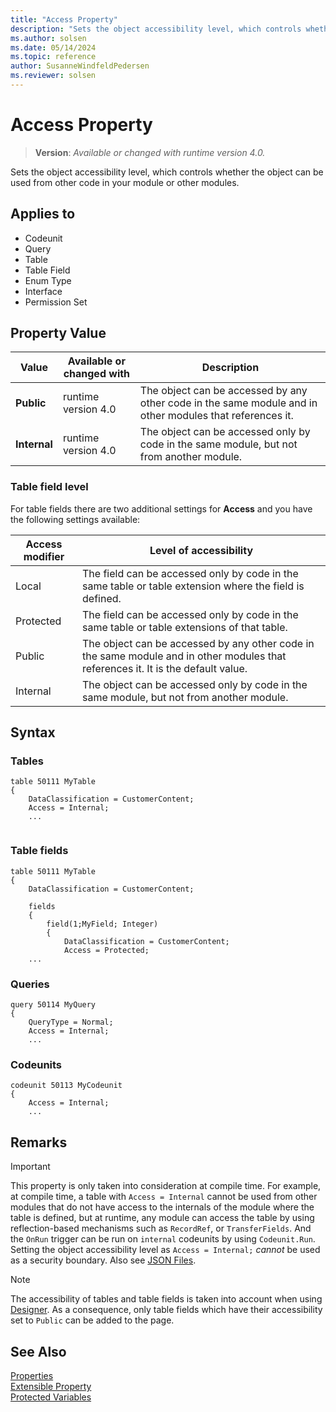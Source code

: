 ```yaml
---
title: "Access Property"
description: "Sets the object accessibility level, which controls whether the object can be used from other code in your module or other modules."
ms.author: solsen
ms.date: 05/14/2024
ms.topic: reference
author: SusanneWindfeldPedersen
ms.reviewer: solsen
---
```

[//]: # (START>DO_NOT_EDIT)
[//]: # (IMPORTANT:Do not edit any of the content between here and the END>DO_NOT_EDIT.)
[//]: # (Any modifications should be made in the .xml files in the ModernDev repo.)
# Access Property
> **Version**: _Available or changed with runtime version 4.0._

Sets the object accessibility level, which controls whether the object can be used from other code in your module or other modules.

## Applies to
-   Codeunit
-   Query
-   Table
-   Table Field
-   Enum Type
-   Interface
-   Permission Set

## Property Value

|Value|Available or changed with|Description|
|-----------|-----------|---------------------------------------|
|**Public**|runtime version 4.0|The object can be accessed by any other code in the same module and in other modules that references it.|
|**Internal**|runtime version 4.0|The object can be accessed only by code in the same module, but not from another module.|

[//]: # (IMPORTANT: END>DO_NOT_EDIT)


### Table field level

For table fields there are two additional settings for **Access** and you have the following settings available:

|Access modifier    |Level of accessibility |
|-------------------|-----------------------|
|Local              |The field can be accessed only by code in the same table or table extension where the field is defined.|
|Protected          |The field can be accessed only by code in the same table or table extensions of that table.|
|Public|The object can be accessed by any other code in the same module and in other modules that references it. It is the default value.|
|Internal|The object can be accessed only by code in the same module, but not from another module.|

## Syntax

### Tables
```AL
table 50111 MyTable
{
    DataClassification = CustomerContent;
    Access = Internal;
    ...
    
```
### Table fields

```AL
table 50111 MyTable
{
    DataClassification = CustomerContent;
        
    fields
    {
        field(1;MyField; Integer)
        {
            DataClassification = CustomerContent;
            Access = Protected;
    ...            

```
### Queries

```AL
query 50114 MyQuery
{
    QueryType = Normal;
    Access = Internal;
    ...
```

### Codeunits

```AL
codeunit 50113 MyCodeunit
{
    Access = Internal;
    ...

```
## Remarks 

> [!IMPORTANT]  
> This property is only taken into consideration at compile time. For example, at compile time, a table with `Access = Internal` cannot be used from other modules that do not have access to the internals of the module where the table is defined, but at runtime, any module can access the table by using reflection-based mechanisms such as `RecordRef`, or `TransferFields`. And the `OnRun` trigger can be run on `internal` codeunits by using `Codeunit.Run`. Setting the object accessibility level as `Access = Internal;` *cannot* be used as a security boundary. Also see [JSON Files](../devenv-json-files.md#appjson-file).

> [!NOTE]
> The accessibility of tables and table fields is taken into account when using [Designer](../devenv-inclient-designer.md). As a consequence, only table fields which have their accessibility set to `Public` can be added to the page. 

## See Also  
[Properties](devenv-properties.md)   
[Extensible Property](devenv-extensible-property.md)   
[Protected Variables](../devenv-protected-variables.md)
